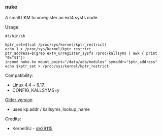 ### nuke

A small LKM to unregister an ext4 sysfs node.

Usage:

```shell
#!/bin/sh

kptr_set=$(cat /proc/sys/kernel/kptr_restrict)
echo 1 > /proc/sys/kernel/kptr_restrict
ptr_address=$(grep ext4_unregister_sysfs /proc/kallsyms | awk {'print "0x"$1'})
insmod nuke.ko mount_point="/data/adb/modules" symaddr="$ptr_address"
echo $kptr_set > /proc/sys/kernel/kptr_restrict
```

Compatibility:
- Linux 4.4 ~ 6.17.
- CONFIG_KALLSYMS=y

[Older version](https://github.com/backslashxx/mountify/tree/f0108a151e3be123e4aaf7319890db160692c309/nuke_ext4_lkm) 
- uses kp.addr / kallsyms_lookup_name

Credits: 
- KernelSU - [de29115](https://github.com/tiann/KernelSU/commit/de291151f1c2bd63cae1f797d938bfb14cbf2dc0)
